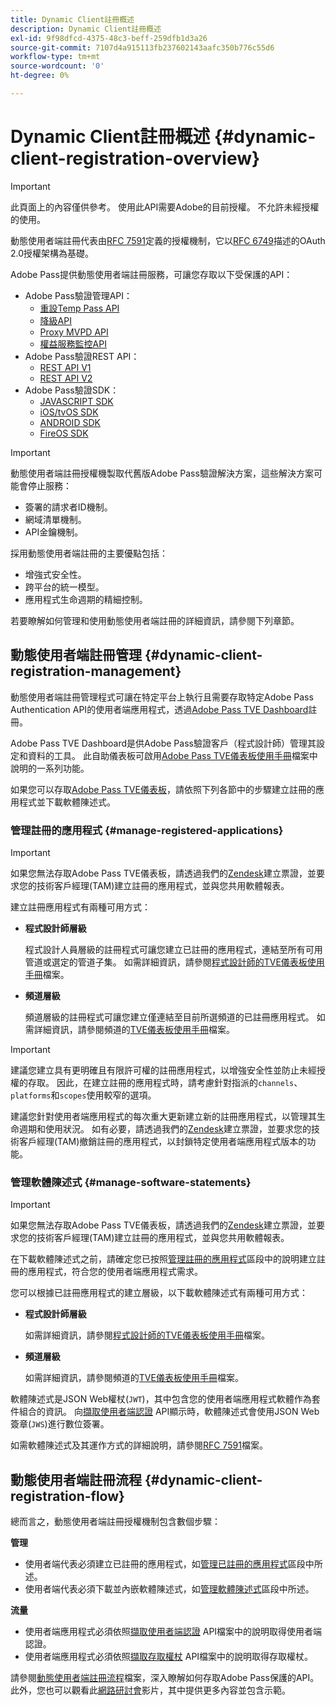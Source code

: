 ```yaml
---
title: Dynamic Client註冊概述
description: Dynamic Client註冊概述
exl-id: 9f98dfcd-4375-48c3-beff-259dfb1d3a26
source-git-commit: 7107d4a915113fb237602143aafc350b776c55d6
workflow-type: tm+mt
source-wordcount: '0'
ht-degree: 0%

---
```


# Dynamic Client註冊概述 {#dynamic-client-registration-overview}

>[!IMPORTANT]
>
> 此頁面上的內容僅供參考。 使用此API需要Adobe的目前授權。 不允許未經授權的使用。

動態使用者端註冊代表由[RFC 7591](https://datatracker.ietf.org/doc/html/rfc7591)定義的授權機制，它以[RFC 6749](https://datatracker.ietf.org/doc/html/rfc6749)描述的OAuth 2.0授權架構為基礎。

Adobe Pass提供動態使用者端註冊服務，可讓您存取以下受保護的API：

* Adobe Pass驗證管理API：
   * [重設Temp Pass API](../reset-temp-pass.md)
   * [降級API](../degradation-api-overview.md)
   * [Proxy MVPD API](../proxy-mvpd-webserv.md)
   * [權益服務監控API](../entitlement-service-monitoring-api.md)
* Adobe Pass驗證REST API：
   * [REST API V1](../rest-api-reference.md)
   * [REST API V2](../rest-api-v2/apis/rest-api-v2-apis-overview.md)
* Adobe Pass驗證SDK：
   * [JAVASCRIPT SDK](../javascript-sdk-api-reference.md)
   * [iOS/tvOS SDK](../iostvos-sdk-api-reference.md)
   * [ANDROID SDK](../android-sdk-api-reference.md)
   * [FireOS SDK](../amazon-fireos-native-client-api-reference.md)

>[!IMPORTANT]
>
> 動態使用者端註冊授權機製取代舊版Adobe Pass驗證解決方案，這些解決方案可能會停止服務：
>
> * 簽署的請求者ID機制。
> * 網域清單機制。
> * API金鑰機制。

採用動態使用者端註冊的主要優點包括：

* 增強式安全性。
* 跨平台的統一模型。
* 應用程式生命週期的精細控制。

若要瞭解如何管理和使用動態使用者端註冊的詳細資訊，請參閱下列章節。

## 動態使用者端註冊管理 {#dynamic-client-registration-management}

動態使用者端註冊管理程式可讓在特定平台上執行且需要存取特定Adobe Pass Authentication API的使用者端應用程式，透過[Adobe Pass TVE Dashboard](https://experience.adobe.com/#/pass/authentication)註冊。

Adobe Pass TVE Dashboard是供Adobe Pass驗證客戶（程式設計師）管理其設定和資料的工具。 此自助儀表板可啟用[Adobe Pass TVE儀表板使用手冊](../tve-dashboard/new-tve-dashboard/tve-dashboard-overview.md)檔案中說明的一系列功能。

如果您可以存取[Adobe Pass TVE儀表板](https://experience.adobe.com/#/pass/authentication)，請依照下列各節中的步驟建立註冊的應用程式並下載軟體陳述式。

### 管理註冊的應用程式 {#manage-registered-applications}

>[!IMPORTANT]
>
> 如果您無法存取Adobe Pass TVE儀表板，請透過我們的[Zendesk](https://adobeprimetime.zendesk.com)建立票證，並要求您的技術客戶經理(TAM)建立註冊的應用程式，並與您共用軟體報表。

建立註冊應用程式有兩種可用方式：

* **程式設計師層級**

  程式設計人員層級的註冊程式可讓您建立已註冊的應用程式，連結至所有可用管道或選定的管道子集。 如需詳細資訊，請參閱[程式設計師的TVE儀表板使用手冊](../tve-dashboard/new-tve-dashboard/tve-dashboard-programmers.md)檔案。


* **頻道層級**

  頻道層級的註冊程式可讓您建立僅連結至目前所選頻道的已註冊應用程式。 如需詳細資訊，請參閱頻道的[TVE儀表板使用手冊](../tve-dashboard/new-tve-dashboard/tve-dashboard-channels.md)檔案。

>[!IMPORTANT]
>
> 建議您建立具有更明確且有限許可權的註冊應用程式，以增強安全性並防止未經授權的存取。 因此，在建立註冊的應用程式時，請考慮針對指派的`channels`、`platforms`和`scopes`使用較窄的選項。
>
> 建議您針對使用者端應用程式的每次重大更新建立新的註冊應用程式，以管理其生命週期和使用狀況。 如有必要，請透過我們的[Zendesk](https://adobeprimetime.zendesk.com)建立票證，並要求您的技術客戶經理(TAM)撤銷註冊的應用程式，以封鎖特定使用者端應用程式版本的功能。

### 管理軟體陳述式 {#manage-software-statements}

>[!IMPORTANT]
>
> 如果您無法存取Adobe Pass TVE儀表板，請透過我們的[Zendesk](https://adobeprimetime.zendesk.com)建立票證，並要求您的技術客戶經理(TAM)建立註冊的應用程式，並與您共用軟體報表。

在下載軟體陳述式之前，請確定您已按照[管理註冊的應用程式](#manage-registered-applications)區段中的說明建立註冊的應用程式，符合您的使用者端應用程式需求。

您可以根據已註冊應用程式的建立層級，以下載軟體陳述式有兩種可用方式：

* **程式設計師層級**

  如需詳細資訊，請參閱[程式設計師的TVE儀表板使用手冊](../tve-dashboard/new-tve-dashboard/tve-dashboard-programmers.md)檔案。

* **頻道層級**

  如需詳細資訊，請參閱頻道的[TVE儀表板使用手冊](../tve-dashboard/new-tve-dashboard/tve-dashboard-channels.md)檔案。

軟體陳述式是JSON Web權杖(`JWT`)，其中包含您的使用者端應用程式軟體作為套件組合的資訊。 向[擷取使用者端認證](./apis/dynamic-client-registration-apis-retrieve-client-credentials.md) API顯示時，軟體陳述式會使用JSON Web簽章(`JWS`)進行數位簽署。

如需軟體陳述式及其運作方式的詳細說明，請參閱[RFC 7591](https://tools.ietf.org/html/rfc7591)檔案。

## 動態使用者端註冊流程  {#dynamic-client-registration-flow}

總而言之，動態使用者端註冊授權機制包含數個步驟：

**管理**

* 使用者端代表必須建立已註冊的應用程式，如[管理已註冊的應用程式](#manage-registered-applications)區段中所述。
* 使用者端代表必須下載並內嵌軟體陳述式，如[管理軟體陳述式](#manage-software-statements)區段中所述。

**流量**

* 使用者端應用程式必須依照[擷取使用者端認證](./apis/dynamic-client-registration-apis-retrieve-client-credentials.md) API檔案中的說明取得使用者端認證。
* 使用者端應用程式必須依照[擷取存取權杖](./apis/dynamic-client-registration-apis-retrieve-access-token.md) API檔案中的說明取得存取權杖。

請參閱[動態使用者端註冊流程](./flows/dynamic-client-registration-flow.md)檔案，深入瞭解如何存取Adobe Pass保護的API。 此外，您也可以觀看此[網路研討會](https://my.adobeconnect.com/pzkp8ujrigg1/)影片，其中提供更多內容並包含示範。
